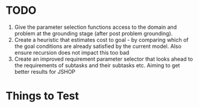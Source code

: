 # TODO
1. Give the parameter selection functions access to the domain and problem at the grounding stage (after post problem grounding).
2. Create a heuristic that estimates cost to goal - by comparing which of the goal conditions are already satisfied by the current model. Also ensure recursion does not impact this too bad
3. Create an improved requirement parameter selector that looks ahead to the requirements of subtasks and their subtasks etc. Aiming to get better results for JSHOP

# Things to Test
